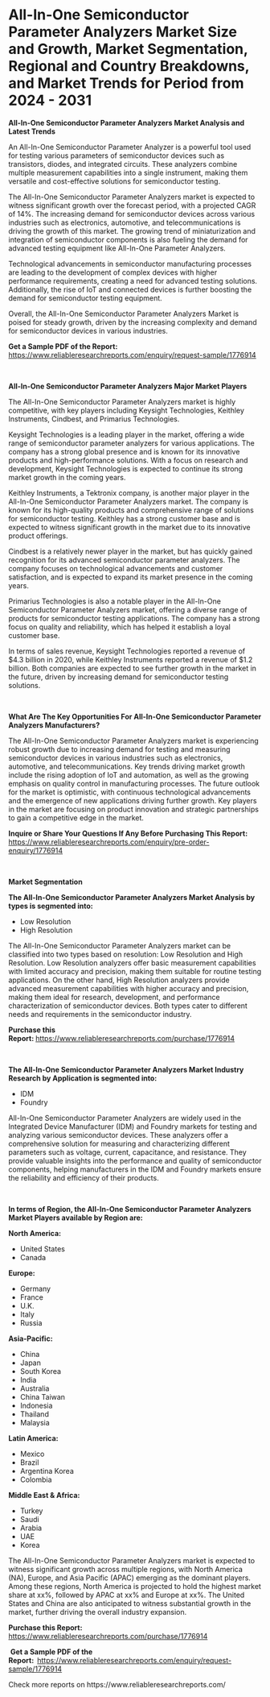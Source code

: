 <p><h1>All-In-One Semiconductor Parameter Analyzers Market Size and Growth, Market Segmentation, Regional and Country Breakdowns, and Market Trends for Period from 2024 -  2031</h1></p><p><strong>All-In-One Semiconductor Parameter Analyzers Market Analysis and Latest Trends</strong></p>
<p><p>An All-In-One Semiconductor Parameter Analyzer is a powerful tool used for testing various parameters of semiconductor devices such as transistors, diodes, and integrated circuits. These analyzers combine multiple measurement capabilities into a single instrument, making them versatile and cost-effective solutions for semiconductor testing.</p><p>The All-In-One Semiconductor Parameter Analyzers market is expected to witness significant growth over the forecast period, with a projected CAGR of 14%. The increasing demand for semiconductor devices across various industries such as electronics, automotive, and telecommunications is driving the growth of this market. The growing trend of miniaturization and integration of semiconductor components is also fueling the demand for advanced testing equipment like All-In-One Parameter Analyzers.</p><p>Technological advancements in semiconductor manufacturing processes are leading to the development of complex devices with higher performance requirements, creating a need for advanced testing solutions. Additionally, the rise of IoT and connected devices is further boosting the demand for semiconductor testing equipment.</p><p>Overall, the All-In-One Semiconductor Parameter Analyzers Market is poised for steady growth, driven by the increasing complexity and demand for semiconductor devices in various industries.</p></p>
<p><strong>Get a Sample PDF of the Report:&nbsp;</strong> <a href="https://www.reliableresearchreports.com/enquiry/request-sample/1776914">https://www.reliableresearchreports.com/enquiry/request-sample/1776914</a></p>
<p>&nbsp;</p>
<p><strong>All-In-One Semiconductor Parameter Analyzers Major Market Players</strong></p>
<p><p>The All-In-One Semiconductor Parameter Analyzers market is highly competitive, with key players including Keysight Technologies, Keithley Instruments, Cindbest, and Primarius Technologies. </p><p>Keysight Technologies is a leading player in the market, offering a wide range of semiconductor parameter analyzers for various applications. The company has a strong global presence and is known for its innovative products and high-performance solutions. With a focus on research and development, Keysight Technologies is expected to continue its strong market growth in the coming years.</p><p>Keithley Instruments, a Tektronix company, is another major player in the All-In-One Semiconductor Parameter Analyzers market. The company is known for its high-quality products and comprehensive range of solutions for semiconductor testing. Keithley has a strong customer base and is expected to witness significant growth in the market due to its innovative product offerings.</p><p>Cindbest is a relatively newer player in the market, but has quickly gained recognition for its advanced semiconductor parameter analyzers. The company focuses on technological advancements and customer satisfaction, and is expected to expand its market presence in the coming years.</p><p>Primarius Technologies is also a notable player in the All-In-One Semiconductor Parameter Analyzers market, offering a diverse range of products for semiconductor testing applications. The company has a strong focus on quality and reliability, which has helped it establish a loyal customer base.</p><p>In terms of sales revenue, Keysight Technologies reported a revenue of $4.3 billion in 2020, while Keithley Instruments reported a revenue of $1.2 billion. Both companies are expected to see further growth in the market in the future, driven by increasing demand for semiconductor testing solutions.</p></p>
<p>&nbsp;</p>
<p><strong>What Are The Key Opportunities For All-In-One Semiconductor Parameter Analyzers Manufacturers?</strong></p>
<p><p>The All-In-One Semiconductor Parameter Analyzers market is experiencing robust growth due to increasing demand for testing and measuring semiconductor devices in various industries such as electronics, automotive, and telecommunications. Key trends driving market growth include the rising adoption of IoT and automation, as well as the growing emphasis on quality control in manufacturing processes. The future outlook for the market is optimistic, with continuous technological advancements and the emergence of new applications driving further growth. Key players in the market are focusing on product innovation and strategic partnerships to gain a competitive edge in the market.</p></p>
<p><strong>Inquire or Share Your Questions If Any Before Purchasing This Report:</strong> <a href="https://www.reliableresearchreports.com/enquiry/pre-order-enquiry/1776914">https://www.reliableresearchreports.com/enquiry/pre-order-enquiry/1776914</a></p>
<p>&nbsp;</p>
<p><strong>Market Segmentation</strong></p>
<p><strong>The All-In-One Semiconductor Parameter Analyzers Market Analysis by types is segmented into:</strong></p>
<p><ul><li>Low Resolution</li><li>High Resolution</li></ul></p>
<p><p>The All-In-One Semiconductor Parameter Analyzers market can be classified into two types based on resolution: Low Resolution and High Resolution. Low Resolution analyzers offer basic measurement capabilities with limited accuracy and precision, making them suitable for routine testing applications. On the other hand, High Resolution analyzers provide advanced measurement capabilities with higher accuracy and precision, making them ideal for research, development, and performance characterization of semiconductor devices. Both types cater to different needs and requirements in the semiconductor industry.</p></p>
<p><strong>Purchase this Report:&nbsp;</strong><a href="https://www.reliableresearchreports.com/purchase/1776914">https://www.reliableresearchreports.com/purchase/1776914</a></p>
<p>&nbsp;</p>
<p><strong>The All-In-One Semiconductor Parameter Analyzers Market Industry Research by Application is segmented into:</strong></p>
<p><ul><li>IDM</li><li>Foundry</li></ul></p>
<p><p>All-In-One Semiconductor Parameter Analyzers are widely used in the Integrated Device Manufacturer (IDM) and Foundry markets for testing and analyzing various semiconductor devices. These analyzers offer a comprehensive solution for measuring and characterizing different parameters such as voltage, current, capacitance, and resistance. They provide valuable insights into the performance and quality of semiconductor components, helping manufacturers in the IDM and Foundry markets ensure the reliability and efficiency of their products.</p></p>
<p>&nbsp;</p>
<p><strong>In terms of Region, the All-In-One Semiconductor Parameter Analyzers Market Players available by Region are:</strong></p>
<p>
    <p> <strong> North America: </strong>
        <ul>
            <li>United States</li>
            <li>Canada</li>
        </ul>
        </p> 
    <p> <strong> Europe: </strong>
        <ul>
            <li>Germany</li>
            <li>France</li>
            <li>U.K.</li>
            <li>Italy</li>
            <li>Russia</li>
        </ul>
        </p> 
    <p> <strong> Asia-Pacific: </strong>
        <ul>
            <li>China</li>
            <li>Japan</li>
            <li>South Korea</li>
            <li>India</li>
            <li>Australia</li>
            <li>China Taiwan</li>
            <li>Indonesia</li>
            <li>Thailand</li>
            <li>Malaysia</li>
        </ul>
        </p> 
    <p> <strong> Latin America: </strong>
        <ul>
            <li>Mexico</li>
            <li>Brazil</li>
            <li>Argentina Korea</li>
            <li>Colombia</li>
        </ul>
        </p> 
    <p> <strong> Middle East & Africa: </strong>
        <ul>
            <li>Turkey</li>
            <li>Saudi</li>
            <li>Arabia</li>
            <li>UAE</li>
            <li>Korea</li>
        </ul>
    </p>
    </p>
<p><p>The All-In-One Semiconductor Parameter Analyzers market is expected to witness significant growth across multiple regions, with North America (NA), Europe, and Asia Pacific (APAC) emerging as the dominant players. Among these regions, North America is projected to hold the highest market share at xx%, followed by APAC at xx% and Europe at xx%. The United States and China are also anticipated to witness substantial growth in the market, further driving the overall industry expansion.</p></p>
<p><strong>Purchase this Report: </strong><a href="https://www.reliableresearchreports.com/purchase/1776914">https://www.reliableresearchreports.com/purchase/1776914</a></p>
<p>&nbsp;<strong>Get a Sample PDF of the Report:&nbsp;&nbsp;</strong><a href="https://www.reliableresearchreports.com/enquiry/request-sample/1776914">https://www.reliableresearchreports.com/enquiry/request-sample/1776914</a></p>
<p><strong></strong></p>
<p>Check more reports on https://www.reliableresearchreports.com/</p>